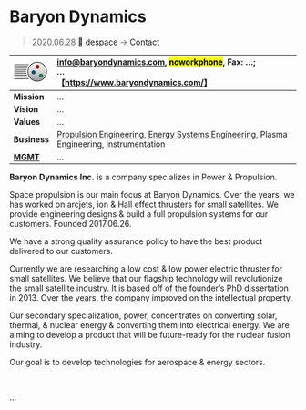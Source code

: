 # Baryon Dynamics
> 2020.06.28 [🚀](../../index/index.md) [despace](../index.md) → [Contact](../contact.md)

|[![](../f/contact/b/baryon_dynamics_logo1_thumb.webp)](../f/contact/b/baryon_dynamics_logo1.webp)|<info@baryondynamics.com>, <mark>noworkphone</mark>, Fax: …;<br> *…*<br> 【<https://www.baryondynamics.com/>】|
|:-|:-|
|**Mission**|…|
|**Vision**|…|
|**Values**|…|
|**Business**|[Propulsion Engineering](../ps.md), [Energy Systems Engineering](../sps.md), Plasma Engineering, Instrumentation|
|**[MGMT](../mgmt.md)**|…|

**Baryon Dynamics Inc.** is a company specializes in Power & Propulsion.

Space propulsion is our main focus at Baryon Dynamics. Over the years, we has worked on arcjets, ion & Hall effect thrusters for small satellites.  We provide engineering designs & build a full propulsion systems for our customers. Founded 2017.06.26.

We have a strong quality assurance policy to have the best product delivered to our customers.

Currently we are researching a low cost & low power electric thruster for small satellites. We believe that our flagship technology will revolutionize the small satellite industry. It is based off of the founder’s PhD dissertation in 2013. Over the years, the company improved on the intellectual property.

Our secondary specialization, power, concentrates on converting solar, thermal, & nuclear energy & converting them into electrical energy. We are aiming to develop a product that will be future-ready for the nuclear fusion industry.

​Our goal is to develop technologies for aerospace & energy sectors.

<p style="page-break-after:always"> </p>

…
